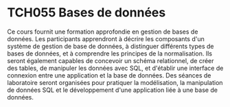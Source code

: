 # TCH055 Bases de données
Ce cours fournit une formation approfondie en gestion de bases de données. Les participants apprendront à décrire les composants d'un système de gestion de base de données, à distinguer différents types de bases de données, et à comprendre les principes de la normalisation. Ils seront également capables de concevoir un schéma relationnel, de créer des tables, de manipuler les données avec SQL, et d'établir une interface de connexion entre une application et la base de données. Des séances de laboratoire seront organisées pour pratiquer la modélisation, la manipulation de données SQL et le développement d'une application liée à une base de données.


